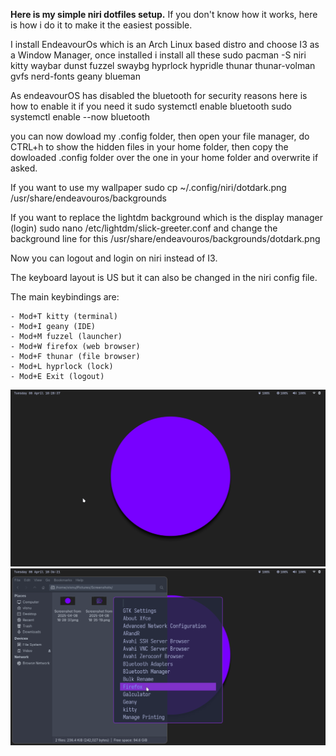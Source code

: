 **Here is my simple niri dotfiles setup.**
If you don't know how it works, here is how i do it to make it the easiest possible.

I install EndeavourOs which is an Arch Linux based distro and choose I3 as a Window Manager, once installed i install all these
sudo pacman -S niri kitty waybar dunst fuzzel swaybg hyprlock hypridle thunar thunar-volman gvfs nerd-fonts geany blueman

As endeavourOS has disabled the bluetooth for security reasons here is how to enable it if you need it
sudo systemctl enable bluetooth
sudo systemctl enable --now bluetooth

you can now dowload my .config folder, 
then open your file manager, do CTRL+h to show the hidden files in your home folder, 
then copy the dowloaded .config folder over the one in your home folder and overwrite if asked.

If you want to use my wallpaper 
sudo cp ~/.config/niri/dotdark.png /usr/share/endeavouros/backgrounds

If you want to replace the lightdm background which is the display manager (login)
sudo nano /etc/lightdm/slick-greeter.conf
and change the background line for this
/usr/share/endeavouros/backgrounds/dotdark.png

Now you can logout and login on niri instead of I3.

The keyboard layout is US but it can also be changed in the niri config file.

The main keybindings are:
     
    - Mod+T kitty (terminal)
    - Mod+I geany (IDE)
    - Mod+M fuzzel (launcher)
    - Mod+W firefox (web browser)
    - Mod+F thunar (file browser)
    - Mod+L hyprlock (lock)
    - Mod+E Exit (logout)
    
![screenshot1](https://github.com/visnudeva/Niri-dot-files/blob/main/screenshot.png)
![screenshot1](https://github.com/visnudeva/Niri-dot-files/blob/main/screenshot2.png)


